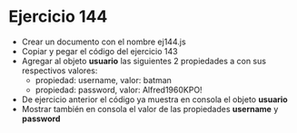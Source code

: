 # Ejercicio 144

- Crear un documento con el nombre ej144.js
- Copiar y pegar el código del ejercicio 143
- Agregar al objeto **usuario** las siguientes 2 propiedades a con sus respectivos valores:
  - propiedad: username, valor: batman
  - propiedad: password, valor: Alfred1960KPO!
- De ejercicio anterior el código ya muestra en consola el objeto **usuario**
- Mostrar también en consola el valor de las propiedades **username** y **password**
